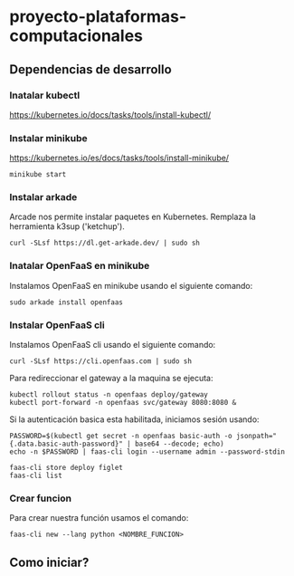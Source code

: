 # proyecto-plataformas-computacionales

## Dependencias de desarrollo

### Inatalar kubectl

https://kubernetes.io/docs/tasks/tools/install-kubectl/

### Instalar minikube

https://kubernetes.io/es/docs/tasks/tools/install-minikube/

```
minikube start
```

### Instalar arkade

Arcade nos permite instalar paquetes en Kubernetes. Remplaza la herramienta k3sup ('ketchup').

```
curl -SLsf https://dl.get-arkade.dev/ | sudo sh
```

### Inatalar OpenFaaS en minikube

Instalamos OpenFaaS en minikube usando el siguiente comando:

```
sudo arkade install openfaas
```

### Instalar OpenFaaS cli

Instalamos OpenFaaS cli usando el siguiente comando:

```
curl -SLsf https://cli.openfaas.com | sudo sh
```

Para redireccionar el gateway a la maquina se ejecuta:

```
kubectl rollout status -n openfaas deploy/gateway
kubectl port-forward -n openfaas svc/gateway 8080:8080 &
```

Si la autenticación basica esta habilitada, iniciamos sesión usando:

```
PASSWORD=$(kubectl get secret -n openfaas basic-auth -o jsonpath="{.data.basic-auth-password}" | base64 --decode; echo)
echo -n $PASSWORD | faas-cli login --username admin --password-stdin

faas-cli store deploy figlet
faas-cli list
```

### Crear funcion

Para crear nuestra función usamos el comando:

```
faas-cli new --lang python <NOMBRE_FUNCION>
```

## Como iniciar? 





